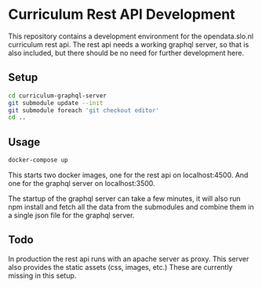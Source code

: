 # Curriculum Rest API Development 

This repository contains a development environment for the opendata.slo.nl curriculum rest api. The rest api needs a working graphql server, so that is also included, but there should be no need for further development here.

## Setup

```bash
cd curriculum-graphql-server
git submodule update --init
git submodule foreach 'git checkout editor'
cd ..
```

## Usage

```bash
docker-compose up
```

This starts two docker images, one for the rest api on localhost:4500. And one for the graphql server on localhost:3500.

The startup of the graphql server can take a few minutes, it will also run npm install and fetch all the data from the submodules and combine them in a single json file for the graphql server.

## Todo

In production the rest api runs with an apache server as proxy. This server also provides the static assets (css, images, etc.) These are currently missing in this setup.

